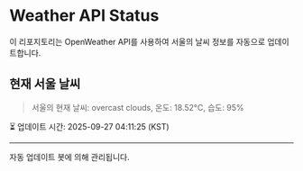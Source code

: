 
# Weather API Status

이 리포지토리는 OpenWeather API를 사용하여 서울의 날씨 정보를 자동으로 업데이트합니다.

## 현재 서울 날씨
> 서울의 현재 날씨: overcast clouds, 온도: 18.52°C, 습도: 95%

⏳ 업데이트 시간: 2025-09-27 04:11:25 (KST)

---
자동 업데이트 봇에 의해 관리됩니다.

